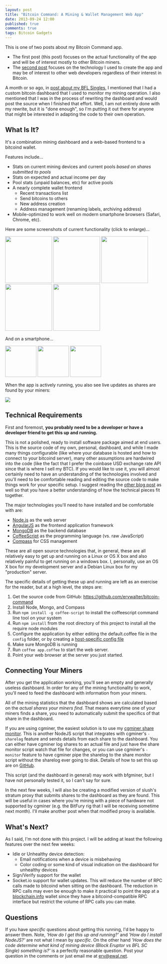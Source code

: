 ```yaml
---
layout: post
title: "Bitcoin Command: A Mining & Wallet Management Web App"
date: 2013-09-24 12:00
published: true
comments: true
tags: Bitcoin Gadgets
---
```


This is one of two posts about my Bitcoin Command app.  

* The first post (this post) focuses on the actual functionality of the app and will be of interest mostly to other Bitcoin miners.
* The [second post](/2013/09/24/bitcoin-command-fun-with-angularjs/) focuses on the technology I used to create the app and may be of interest to other web developers regardless of their interest in Bitcoin.

A month or so ago, in [post about my BFL Singles](/2013/08/15/bitcoin-mining-update-butterfly-labs-sc-singles/), I mentioned that I had a custom bitcoin dashboard that I used to monitor my mining operation.  I also mentioned that I was in the process of rewriting the dashboard and would post the source when I finished that effort.  Well, I am not entirely done with my rewrite, but it is "done enough", so I'm putting it out there for anyone that might be interested in adapting the code to their own operation.

## What Is It?

It's a combination mining dashboard and a web-based frontend to a bitcoind wallet.

Features include...

* Stats on current mining devices and current pools *based on shares submitted to pools*
* Stats on expected and actual income per day
* Pool stats (unpaid balances, etc) for active pools
* A nearly complete wallet frontend
    * Recent transactions list
    * Send bitcoins to others
    * New address creation
    * Address management (renaming labels, archiving address)
* Mobile-optimized to work well on modern smartphone browsers (Safari, Chrome, etc).

Here are some screenshots of current functionality (click to enlarge)...

<img class="fancybox border" src="/stuff/btc-cc-1.png" width="150" />
<img class="fancybox border" src="/stuff/btc-cc-2.png" width="150" />
<img class="fancybox border" src="/stuff/btc-cc-3.png" width="150" />
<img class="fancybox border" src="/stuff/btc-cc-4.png" width="150" />
<img class="fancybox border" src="/stuff/btc-cc-5.png" width="150" />

And on a smartphone...

<img class="fancybox border" src="/stuff/btc-cc-6.png" width="100" />
<img class="fancybox border" src="/stuff/btc-cc-7.png" width="100" />
<img class="fancybox border" src="/stuff/btc-cc-8.png" width="100" />

When the app is actively running, you also see live updates as shares are found by your miners:

<img class="border" src="/stuff/btc-cc-mining.gif" />

## Technical Requirements

First and foremost, **you probably need to be a developer or have a developer friend to get this up and running.**

This is not a polished, ready to install software package aimed at end users.  This is the source code of my own, personal, dashboard, and while I made many things configurable (like where your database is hosted and how to connect to your bitcoind server), many other assumptions are hardwired into the code (like the fact that I prefer the coinbase USD exchange rate API since that is where I sell my BTC). If you would like to use it, you will almost certainly need to have an understanding of the technologies involved and you'll need to be comfortable reading and editing the source code to make things work for your specific setup.  I suggest reading the [other blog post](http://blog.dev/2013/09/24/bitcoin-command-an-adventure-with-angularjs/) as well so that you have a better understanding of how the technical pieces fit together.

The major technologies you'll need to have installed and be comfortable with are:

* [Node.js](http://nodejs.org/) as the web server
* [AngularJS](http://angularjs.org/) as the frontend application framework
* [MongoDB](http://www.mongodb.org/) as the backend database
* [CoffeeScript](http://coffeescript.org/) as the programming language (vs. raw JavaScript)
* [Compass](http://compass-style.org/) for CSS management

These are all open source technologies that, in general, these are all relatively easy to get up and running on a Linux or OS X box and also relatively painful to get running on a windows box.  I, personally, use an OS X box for my development server and a Debian Linux box for my "production" server.

The specific details of getting these up and running are left as an exercise for the reader, but at a high level, the steps are:

1. Get the source code from GitHub: <https://github.com/ervwalter/bitcoin-command>
2. Install Node, Mongo, and Compass
3. Run `npm install -g coffee-script` to install the coffeescript command line tool on your system
4. Run `npm install` from the root directory of this project to install all the require node modules
5. Configure the application by either editing the default.coffee file in the `config` folder, or by creating a [host-specific config file](http://lorenwest.github.io/node-config/latest/)
6. Make sure MongoDB is running
7. Run `coffee app.coffee` to start the web server.
8. Point your web browser at the server you just started.

## Connecting Your Miners

After you get the application working, you'll see an empty and generally useless dashboard.  In order for any of the mining functionality to work, you'll need to feed the dashboard with information from your miners.  

All of the mining statistics that the dashboard shows are calculated based on the *actual shares your miners find*.  That means everytime one of your miners finds a share, you need to automatically submit the specifics of that share in the dashboard.

If you are using cgminer, the easiest solution is to use my [cgminer share monitor](https://github.com/ervwalter/share-monitor/).  This is another NodeJS script that integrates with cgminer's `-sharelog` feature and sends details from each share to the dashboard.  You can either have cgminer log shares to an actual file and just have the share monitor script watch that file for changes, or you can use cgminer's `-monitor` feature to have cgminer pipe the sharelog to the share monitor script without the sharelog ever going to disk.  Details of how to set this up are on [GitHub](https://github.com/ervwalter/share-monitor/wiki).

This script (and the dashboard in general) may work with bfgminer, but I have not personally tested it, so I can't say for sure.

In the next few weeks, I will also be creating a modified version of slush's stratum proxy that submits shares to the dashboard as they are found.  This will be useful in cases where you're mining with a piece of hardware not supported by cgminer (e.g. the BitFury rig that I will be receiving sometime next month).  I'll make another post when that modified proxy is available.

## What's Next?

As I said, I'm not done with this project.  I will be adding at least the following features over the next few weeks:

* Idle or Unhealthy device detection:
    * Email notifications when a device is misbehaving
    * Color coding or some kind of visual indication on the dashboard for unhealthy devices
* Sign/Verify support for the wallet
* Socket.io support for wallet updates.  This will reduce the number of RPC calls made to bitcoind when sitting on the dashboard.  The reduction in RPC calls may even be enough to make it practical to point the app at a [blockchain.info](http://blockchain.info) wallet since they have a bitcoind-compatible RPC interface but restrict the volume of RPC calls you can make.

## Questions

If you have *specific* questions about getting this running, I'd be happy to answer them.  Note, *'How do I get this up and running?'* and *'How do I install NodeJS?'* are not what I mean by *specific*.  On the other hand *'How does the code determine what kind of mining device (Block Eruptor vs BFL SC Single) something is?'* is a perfectly reasonable question.  Post your question in the comments or just email me at <erv@ewal.net>.


